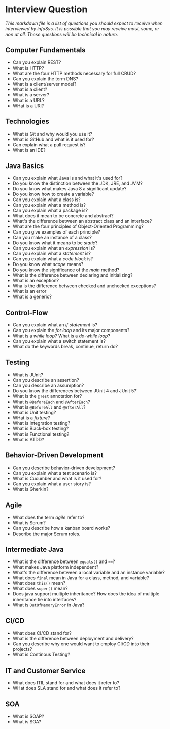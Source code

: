 # Interview Question

_This markdown file is a list of questions you should expect to receive when interviewed by infoSys. It is possible that you may receive most, some, or non at all. These questions will be technical in nature._

## Computer Fundamentals

- Can you explain REST?
- What is HTTP?
- What are the four HTTP methods necessary for full CRUD?
- Can you explain the term DNS?
- What is a client/server model?
- What is a client?
- What is a server?
- What is a URL?
- WHat is a URI?

## Technologies

- What is Git and why would you use it?
- What is GitHub and what is it used for?
- Can explain what a pull request is?
- What is an IDE?

## Java Basics

- Can you explain what Java is and what it's used for?
- Do you know the distinction between the JDK, JRE, and JVM?
- Do you know what makes Java 8 a significant update?
- Do you know how to create a variable?
- Can you explain what a class is?
- Can you explain what a method is?
- Can you explain what a package is?
- What does it mean to be concrete and abstract?
- What's the difference between an abstract class and an interface?
- What are the four principles of Object-Oriented Programming?
- Can you give examples of each principle?
- Can you make an instance of a class?
- Do you know what it means to be *static*?
- Can you explain what an *expression* is?
- Can you explain what a *statement* is?
- Can you explain what a *code block* is?
- Do you know what *scope* means?
- Do you know the significance of the *main* method?
- What is the difference between declaring and initializing?
- What is an exception?
- Wha is the difference between checked and unchecked exceptions?
- What is an error
- What is a generic?

## Control-Flow

- Can you explain what an *if statement* is?
- Can you explain the *for loop* and its major components?
- What is a *while loop*? What is a *do-while loop*?
- Can you explain what a switch statement is?
- What do the keywords break, continue, return do?

## Testing

- What is JUnit?
- Can you describe an assertion?
- Can you describe an assumption?
- Do you know the differences between JUnit 4 and JUnit 5?
- What is the `@Test` annotation for?
- What is `@BeforeEach` and `@AfterEach`?
- What is `@BeforeAll` and `@AfterAll`?
- What is Unit testing?
- WHat is a _fixture_?
- What is Integration testing?
- What is Black-box testing?
- What is Functional testing?
- What is ATDD?

## Behavior-Driven Development

- Can you describe behavior-driven development?
- Can you explain what a test scenario is?
- What is Cucumber and what is it used for?
- Can you explain what a user story is?
- What is Gherkin?

## Agile

- What does the term *agile* refer to?
- What is Scrum?
- Can you describe how a kanban board works?
- Describe the major Scrum roles.

## Intermediate Java

- What is the difference between `equals()` and `==`?
- What makes Java platform independent?
- What's the difference between a local variable and an instance variable?
- What does `final` mean in Java for a class, method, and variable?
- What does `this()` mean?
- What does `super()` mean?
- Does java support multiple inheritance? How does the idea of multiple inheritance tie into interfaces?
- What is `OutOfMemoryError` in Java?

## CI/CD

- What does CI/CD stand for?
- What is the difference between deployment and delivery?
- Can you describe why one would want to employ CI/CD into their projects?
- What is Continous Testing?


## IT and Customer Service

- What does ITIL stand for and what does it refer to?
- WHat does SLA stand for and what does it refer to?

## SOA

- What is SOAP?
- What is SOA?